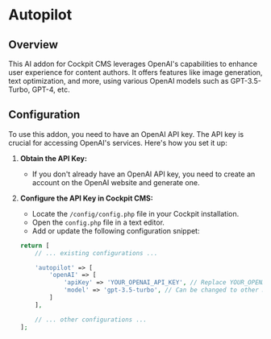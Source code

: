 # Autopilot

## Overview

This AI addon for Cockpit CMS leverages OpenAI's capabilities to enhance user experience for content authors. It offers features like image generation, text optimization, and more, using various OpenAI models such as GPT-3.5-Turbo, GPT-4, etc.

## Configuration

To use this addon, you need to have an OpenAI API key. The API key is crucial for accessing OpenAI's services. Here's how you set it up:

1. **Obtain the API Key:**
   - If you don't already have an OpenAI API key, you need to create an account on the OpenAI website and generate one.

2. **Configure the API Key in Cockpit CMS:**
   - Locate the `/config/config.php` file in your Cockpit installation.
   - Open the `config.php` file in a text editor.
   - Add or update the following configuration snippet:

    ```php
    return [
        // ... existing configurations ...

        'autopilot' => [
            'openAI' => [
                'apiKey' => 'YOUR_OPENAI_API_KEY', // Replace YOUR_OPENAI_API_KEY with your actual OpenAI API key
                'model' => 'gpt-3.5-turbo', // Can be changed to other models like 'gpt-4'
            ]
        ],

        // ... other configurations ...
    ];
    ```

